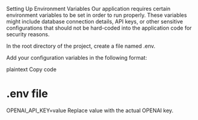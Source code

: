 Setting Up Environment Variables
Our application requires certain environment variables to be set in order to run properly. These variables might include database connection details, API keys, or other sensitive configurations that should not be hard-coded into the application code for security reasons.

In the root directory of the project, create a file named .env.

Add your configuration variables in the following format:

plaintext
Copy code
# .env file
OPENAI_API_KEY=value
Replace value with the actual OPENAI key.